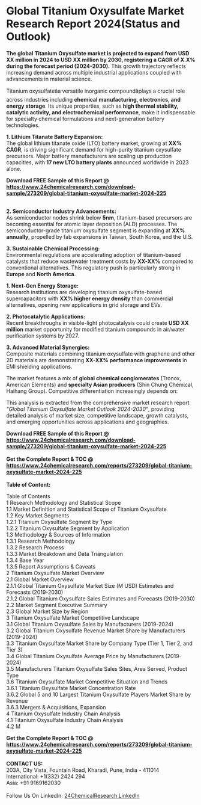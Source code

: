 <h1>Global Titanium Oxysulfate Market Research Report 2024(Status and Outlook)</h1><p><strong>The global Titanium Oxysulfate market is projected to expand from USD XX million in 2024 to USD XX million by 2030, registering a CAGR of X.X% during the forecast period (2024-2030).</strong> This growth trajectory reflects increasing demand across multiple industrial applications coupled with advancements in material science.</p><p>Titanium oxysulfateâa versatile inorganic compoundâplays a crucial role across industries including <strong>chemical manufacturing, electronics, and energy storage</strong>. Its unique properties, such as <strong>high thermal stability, catalytic activity, and electrochemical performance</strong>, make it indispensable for specialty chemical formulations and next-generation battery technologies.</p><p><strong>1. Lithium Titanate Battery Expansion:</strong><br>
The global lithium titanate oxide (LTO) battery market, growing at <strong>XX% CAGR</strong>, is driving significant demand for high-purity titanium oxysulfate precursors. Major battery manufacturers are scaling up production capacities, with <strong>17 new LTO battery plants</strong> announced worldwide in 2023 alone.</p><div><b>Download FREE Sample of this Report @ 
            <a href="https://www.24chemicalresearch.com/download-sample/273209/global-titanium-oxysulfate-market-2024-225">
            https://www.24chemicalresearch.com/download-sample/273209/global-titanium-oxysulfate-market-2024-225</a></b></div><br><p><strong>2. Semiconductor Industry Advancements:</strong><br>
As semiconductor nodes shrink below <strong>5nm</strong>, titanium-based precursors are becoming essential for atomic layer deposition (ALD) processes. The semiconductor-grade titanium oxysulfate segment is expanding at <strong>XX% annually</strong>, propelled by fab expansions in Taiwan, South Korea, and the U.S.</p><p><strong>3. Sustainable Chemical Processing:</strong><br>
Environmental regulations are accelerating adoption of titanium-based catalysts that reduce wastewater treatment costs by <strong>XX-XX%</strong> compared to conventional alternatives. This regulatory push is particularly strong in <strong>Europe</strong> and <strong>North America</strong>.</p><p><strong>1. Next-Gen Energy Storage:</strong><br>
Research institutions are developing titanium oxysulfate-based supercapacitors with <strong>XX% higher energy density</strong> than commercial alternatives, opening new applications in grid storage and EVs.</p><p><strong>2. Photocatalytic Applications:</strong><br>
Recent breakthroughs in visible-light photocatalysis could create <strong>USD XX million</strong> market opportunity for modified titanium compounds in air/water purification systems by 2027.</p><p><strong>3. Advanced Material Synergies:</strong><br>
Composite materials combining titanium oxysulfate with graphene and other 2D materials are demonstrating <strong>XX-XX% performance improvements</strong> in EMI shielding applications.</p><p>The market features a mix of <strong>global chemical conglomerates</strong> (Tronox, American Elements) and <strong>specialty Asian producers</strong> (Shin Chung Chemical, Haihang Group). Competitive differentiation increasingly depends on:</p><p>This analysis is extracted from the comprehensive market research report <em>"Global Titanium Oxysulfate Market Outlook 2024-2030"</em>, providing detailed analysis of market size, competitive landscape, growth catalysts, and emerging opportunities across applications and geographies.</p><div><b>Download FREE Sample of this Report @ 
            <a href="https://www.24chemicalresearch.com/download-sample/273209/global-titanium-oxysulfate-market-2024-225">
            https://www.24chemicalresearch.com/download-sample/273209/global-titanium-oxysulfate-market-2024-225</a></b></div><br><div><b>Get the Complete Report & TOC @ 
            <a href="https://www.24chemicalresearch.com/reports/273209/global-titanium-oxysulfate-market-2024-225">
            https://www.24chemicalresearch.com/reports/273209/global-titanium-oxysulfate-market-2024-225</a></b></div><br>
            <b>Table of Content:</b><p>Table of Contents<br />
1 Research Methodology and Statistical Scope<br />
1.1 Market Definition and Statistical Scope of Titanium Oxysulfate<br />
1.2 Key Market Segments<br />
1.2.1 Titanium Oxysulfate Segment by Type<br />
1.2.2 Titanium Oxysulfate Segment by Application<br />
1.3 Methodology & Sources of Information<br />
1.3.1 Research Methodology<br />
1.3.2 Research Process<br />
1.3.3 Market Breakdown and Data Triangulation<br />
1.3.4 Base Year<br />
1.3.5 Report Assumptions & Caveats<br />
2 Titanium Oxysulfate Market Overview<br />
2.1 Global Market Overview<br />
2.1.1 Global Titanium Oxysulfate Market Size (M USD) Estimates and Forecasts (2019-2030)<br />
2.1.2 Global Titanium Oxysulfate Sales Estimates and Forecasts (2019-2030)<br />
2.2 Market Segment Executive Summary<br />
2.3 Global Market Size by Region<br />
3 Titanium Oxysulfate Market Competitive Landscape<br />
3.1 Global Titanium Oxysulfate Sales by Manufacturers (2019-2024)<br />
3.2 Global Titanium Oxysulfate Revenue Market Share by Manufacturers (2019-2024)<br />
3.3 Titanium Oxysulfate Market Share by Company Type (Tier 1, Tier 2, and Tier 3)<br />
3.4 Global Titanium Oxysulfate Average Price by Manufacturers (2019-2024)<br />
3.5 Manufacturers Titanium Oxysulfate Sales Sites, Area Served, Product Type<br />
3.6 Titanium Oxysulfate Market Competitive Situation and Trends<br />
3.6.1 Titanium Oxysulfate Market Concentration Rate<br />
3.6.2 Global 5 and 10 Largest Titanium Oxysulfate Players Market Share by Revenue<br />
3.6.3 Mergers & Acquisitions, Expansion<br />
4 Titanium Oxysulfate Industry Chain Analysis<br />
4.1 Titanium Oxysulfate Industry Chain Analysis<br />
4.2 M</p><div><b>Get the Complete Report & TOC @ 
            <a href="https://www.24chemicalresearch.com/reports/273209/global-titanium-oxysulfate-market-2024-225">
            https://www.24chemicalresearch.com/reports/273209/global-titanium-oxysulfate-market-2024-225</a></b></div><br><b>CONTACT US:</b><br>
            203A, City Vista, Fountain Road, Kharadi, Pune, India - 411014<br>
            International: +1(332) 2424 294<br>
            Asia: +91 9169162030 <br><br>
            Follow Us On LinkedIn: <a href="https://www.linkedin.com/company/24chemicalresearch/">24ChemicalResearch LinkedIn</a>